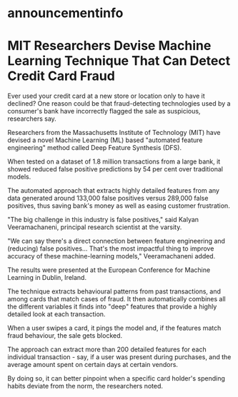 # announcementinfo
# MIT Researchers Devise Machine Learning Technique That Can Detect Credit Card Fraud
<P>Ever used your credit card at a new store or location only to have it declined? One reason could be that fraud-detecting technologies used by a consumer's bank have incorrectly flagged the sale as suspicious, researchers say.</P>
<P>Researchers from the Massachusetts Institute of Technology (MIT) have devised a novel Machine Learning (ML) based "automated feature engineering" method called Deep Feature Synthesis (DFS).&nbsp;</P>
<P>When tested on a dataset of 1.8 million transactions from a large bank, it showed reduced false positive predictions by 54 per cent over traditional models.</P>
<P>The automated approach that extracts highly detailed features from any data generated around 133,000 false positives versus 289,000 false positives, thus saving bank's money as well as easing customer frustration.</P>
<P>"The big challenge in this industry is false positives," said Kalyan Veeramachaneni, principal research scientist at the varsity.</P>
<P>"We can say there's a direct connection between feature engineering and (reducing) false positives... That's the most impactful thing to improve accuracy of these machine-learning models," Veeramachaneni added.</P>
<P>The results were presented at the European Conference for Machine Learning in Dublin, Ireland.</P>
<P>The technique extracts behavioural patterns from past transactions, and among cards that match cases of fraud. It then automatically combines all the different variables it finds into "deep" features that provide a highly detailed look at each transaction.</P>
<P>When a user swipes a card, it pings the model and, if the features match fraud behaviour, the sale gets blocked.</P>
<P>The approach can extract more than 200 detailed features for each individual transaction - say, if a user was present during purchases, and the average amount spent on certain days at certain vendors.&nbsp;</P>
<P>By doing so, it can better pinpoint when a specific card holder's spending habits deviate from the norm, the researchers noted.</P>
<P>&nbsp;</P>
